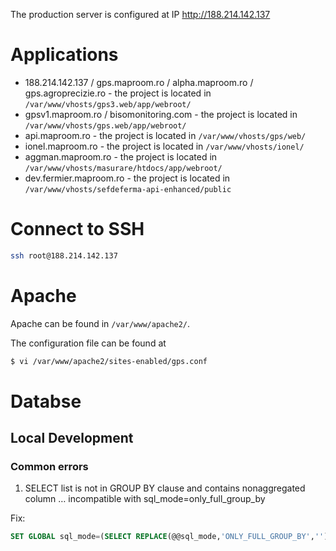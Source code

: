 The production server is configured at IP http://188.214.142.137

# Applications

- 188.214.142.137 / gps.maproom.ro / alpha.maproom.ro / gps.agroprecizie.ro - the project is located in `/var/www/vhosts/gps3.web/app/webroot/`
- gpsv1.maproom.ro /  bisomonitoring.com - the project is located in `/var/www/vhosts/gps.web/app/webroot/`
- api.maproom.ro - the project is located in `/var/www/vhosts/gps/web/`
- ionel.maproom.ro - the project is located in `/var/www/vhosts/ionel/`
- aggman.maproom.ro - the project is located in `/var/www/vhosts/masurare/htdocs/app/webroot/`
- dev.fermier.maproom.ro - the project is located in `/var/www/vhosts/sefdeferma-api-enhanced/public`

# Connect to SSH

```sh
ssh root@188.214.142.137
```

# Apache

Apache can be found in `/var/www/apache2/`. 

The configuration file can be found at 

```sh
$ vi /var/www/apache2/sites-enabled/gps.conf 
```

# Databse

## Local Development

### Common errors

1. SELECT list is not in GROUP BY clause and contains nonaggregated column … incompatible with sql_mode=only_full_group_by

Fix: 

```sql
SET GLOBAL sql_mode=(SELECT REPLACE(@@sql_mode,'ONLY_FULL_GROUP_BY',''));
```